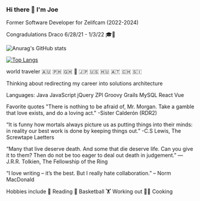 ### Hi there 👋 I'm Joe

Former Software Developer for Zelifcam (2022-2024)

Congradulations Draco 6/28/21 - 1/3/22 🎓🐲


![Anurag's GitHub stats](https://github-readme-stats.vercel.app/api?username=josephcongdon&theme=radical&show_icons=true)

[![Top Langs](https://github-readme-stats.vercel.app/api/top-langs/?username=josephcongdon)](https://github.com/josephcongdon/github-readme-stats)

world traveler
🇦🇺 🇵🇭 🇬🇭 🏴󠁧󠁢󠁥󠁮󠁧󠁿 🇯🇵 🇺🇸 🇭🇺 🇦🇹 🇨🇭 🇸🇮

Thinking about redirecting my career into solutions architecture

Languages:
Java JavaScript jQuery ZPl Groovy Grails MySQL React Vue

Favorite quotes
"There is nothing to be afraid of, Mr. Morgan. Take a gamble that love exists, and do a loving act."
-Sister Calderón (RDR2)

“It is funny how mortals always picture us as putting things into their minds: in reality our best work is done by keeping things out.”
-C.S Lewis, The Screwtape Laetters

“Many that live deserve death. And some that die deserve life. Can you give it to them? Then do not be too eager to deal out death in judgement.”
― J.R.R. Tolkien, The Fellowship of the Ring

“I love writing – it’s the best. But I really hate collaboration.” – Norm MacDonald

Hobbies include
📖 Reading
🏀 Basketball
🏋️ Working out
👨‍🍳 Cooking
